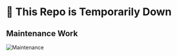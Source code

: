 # 🛑 This Repo is Temporarily Down 
## Maintenance Work

![Maintenance](https://5.imimg.com/data5/KW/XI/MY-5514661/under-maintenance-sign-500x500.jpg)